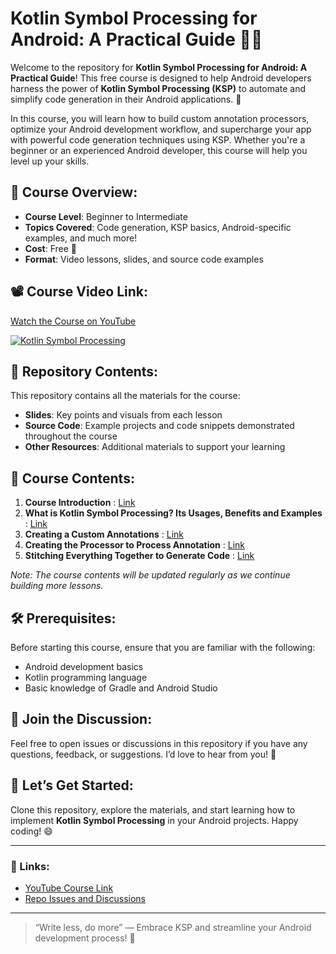 # Kotlin Symbol Processing for Android: A Practical Guide 📱🔧

Welcome to the repository for **Kotlin Symbol Processing for Android: A Practical Guide**! This free course is designed to help Android developers harness the power of **Kotlin Symbol Processing (KSP)** to automate and simplify code generation in their Android applications. 🚀

In this course, you will learn how to build custom annotation processors, optimize your Android development workflow, and supercharge your app with powerful code generation techniques using KSP. Whether you're a beginner or an experienced Android developer, this course will help you level up your skills.

## 🚨 Course Overview:
- **Course Level**: Beginner to Intermediate  
- **Topics Covered**: Code generation, KSP basics, Android-specific examples, and much more!  
- **Cost**: Free 🎉  
- **Format**: Video lessons, slides, and source code examples

## 📽️ Course Video Link:
[Watch the Course on YouTube](https://www.youtube.com/watch?v=j6bRayP2L7M&list=PLk7v1Z2rk4hgFBNhnNWrdVxS16TT28Hev)

<a target="_blank" href="https://www.youtube.com/watch?v=j6bRayP2L7M&list=PLk7v1Z2rk4hgFBNhnNWrdVxS16TT28Hev"><img src="https://github.com/user-attachments/assets/8acc01e4-161c-484b-be7b-5828365a001d" alt="Kotlin Symbol Processing" title="Kotlin Symbol Processing" /></a>

## 📂 Repository Contents:
This repository contains all the materials for the course:
- **Slides**: Key points and visuals from each lesson
- **Source Code**: Example projects and code snippets demonstrated throughout the course
- **Other Resources**: Additional materials to support your learning

## 📑 Course Contents:
1. **Course Introduction** : [Link](https://youtu.be/j6bRayP2L7M?si=rc9iTWqCzex1w2tV)
2. **What is Kotlin Symbol Processing? Its Usages, Benefits and Examples** : [Link](https://youtu.be/2JozQfw1Iz0?si=3bLskOCiymCz_Wyt)
3. **Creating a Custom Annotations** : [Link](https://youtu.be/U2lghnMI4Ug?si=ZA4qk4Bjhab1ywDN)
4. **Creating the Processor to Process Annotation** : [Link](https://youtu.be/Gn5PrNTmpSc?si=0nqTsq50YfoW82M4)
5. **Stitching Everything Together to Generate Code** : [Link](https://youtu.be/8crIJeJGqfY?si=1ShF70kM1OsHB2ne)

*Note: The course contents will be updated regularly as we continue building more lessons.*

## 🛠️ Prerequisites:
Before starting this course, ensure that you are familiar with the following:
- Android development basics
- Kotlin programming language
- Basic knowledge of Gradle and Android Studio

## 💬 Join the Discussion:
Feel free to open issues or discussions in this repository if you have any questions, feedback, or suggestions. I’d love to hear from you! 🤝

## 🚀 Let’s Get Started:
Clone this repository, explore the materials, and start learning how to implement **Kotlin Symbol Processing** in your Android projects. Happy coding! 😄

---

### 🔗 Links:
- [YouTube Course Link](https://www.youtube.com/watch?v=j6bRayP2L7M&list=PLk7v1Z2rk4hgFBNhnNWrdVxS16TT28Hev)
- [Repo Issues and Discussions](https://github.com/probelalkhan/kotlin-symbol-processing-android/issues)

---

> “Write less, do more” — Embrace KSP and streamline your Android development process! 🌟
